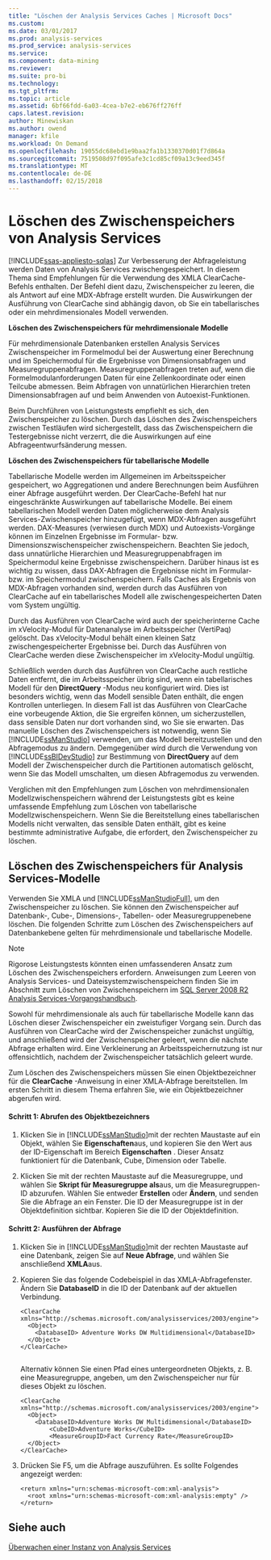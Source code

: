 ```yaml
---
title: "Löschen der Analysis Services Caches | Microsoft Docs"
ms.custom: 
ms.date: 03/01/2017
ms.prod: analysis-services
ms.prod_service: analysis-services
ms.service: 
ms.component: data-mining
ms.reviewer: 
ms.suite: pro-bi
ms.technology: 
ms.tgt_pltfrm: 
ms.topic: article
ms.assetid: 6bf66fdd-6a03-4cea-b7e2-eb676ff276ff
caps.latest.revision: 
author: Minewiskan
ms.author: owend
manager: kfile
ms.workload: On Demand
ms.openlocfilehash: 19055dc68ebd1e9baa2fa1b1330370d01f7d864a
ms.sourcegitcommit: 7519508d97f095afe3c1cd85cf09a13c9eed345f
ms.translationtype: MT
ms.contentlocale: de-DE
ms.lasthandoff: 02/15/2018
---
```

# <a name="clear-the-analysis-services-caches"></a>Löschen des Zwischenspeichers von Analysis Services
[!INCLUDE[ssas-appliesto-sqlas](../../includes/ssas-appliesto-sqlas.md)]
Zur Verbesserung der Abfrageleistung werden Daten von Analysis Services zwischengespeichert. In diesem Thema sind Empfehlungen für die Verwendung des XMLA ClearCache-Befehls enthalten. Der Befehl dient dazu, Zwischenspeicher zu leeren, die als Antwort auf eine MDX-Abfrage erstellt wurden. Die Auswirkungen der Ausführung von ClearCache sind abhängig davon, ob Sie ein tabellarisches oder ein mehrdimensionales Modell verwenden.  
  
 **Löschen des Zwischenspeichers für mehrdimensionale Modelle**  
  
 Für mehrdimensionale Datenbanken erstellen Analysis Services Zwischenspeicher im Formelmodul bei der Auswertung einer Berechnung und im Speichermodul für die Ergebnisse von Dimensionsabfragen und Measuregruppenabfragen. Measuregruppenabfragen treten auf, wenn die Formelmodulanforderungen Daten für eine Zellenkoordinate oder einen Teilcube abmessen. Beim Abfragen von unnatürlichen Hierarchien treten Dimensionsabfragen auf und beim Anwenden von Autoexist-Funktionen.  
  
 Beim Durchführen von Leistungstests empfiehlt es sich, den Zwischenspeicher zu löschen. Durch das Löschen des Zwischenspeichers zwischen Testläufen wird sichergestellt, dass das Zwischenspeichern die Testergebnisse nicht verzerrt, die die Auswirkungen auf eine Abfrageentwurfsänderung messen.  
  
 **Löschen des Zwischenspeichers für tabellarische Modelle**  
  
 Tabellarische Modelle werden im Allgemeinen im Arbeitsspeicher gespeichert, wo Aggregationen und andere Berechnungen beim Ausführen einer Abfrage ausgeführt werden. Der ClearCache-Befehl hat nur eingeschränkte Auswirkungen auf tabellarische Modelle. Bei einem tabellarischen Modell werden Daten möglicherweise dem Analysis Services-Zwischenspeicher hinzugefügt, wenn MDX-Abfragen ausgeführt werden. DAX-Measures (verwiesen durch MDX) und Autoexists-Vorgänge können im Einzelnen Ergebnisse im Formular- bzw. Dimensionszwischenspeicher zwischenspeichern. Beachten Sie jedoch, dass unnatürliche Hierarchien und Measuregruppenabfragen im Speichermodul keine Ergebnisse zwischenspeichern. Darüber hinaus ist es wichtig zu wissen, dass DAX-Abfragen die Ergebnisse nicht im Formular- bzw. im Speichermodul zwischenspeichern. Falls Caches als Ergebnis von MDX-Abfragen vorhanden sind, werden durch das Ausführen von ClearCache auf ein tabellarisches Modell alle zwischengespeicherten Daten vom System ungültig.  
  
 Durch das Ausführen von ClearCache wird auch der speicherinterne Cache im xVelocity-Modul für Datenanalyse im Arbeitsspeicher (VertiPaq) gelöscht. Das xVelocity-Modul behält einen kleinen Satz zwischengespeicherter Ergebnisse bei. Durch das Ausführen von ClearCache werden diese Zwischenspeicher im xVelocity-Modul ungültig.  
  
 Schließlich werden durch das Ausführen von ClearCache auch restliche Daten entfernt, die im Arbeitsspeicher übrig sind, wenn ein tabellarisches Modell für den **DirectQuery** -Modus neu konfiguriert wird. Dies ist besonders wichtig, wenn das Modell sensible Daten enthält, die engen Kontrollen unterliegen. In diesem Fall ist das Ausführen von ClearCache eine vorbeugende Aktion, die Sie ergreifen können, um sicherzustellen, dass sensible Daten nur dort vorhanden sind, wo Sie sie erwarten. Das manuelle Löschen des Zwischenspeichers ist notwendig, wenn Sie [!INCLUDE[ssManStudio](../../includes/ssmanstudio-md.md)] verwenden, um das Modell bereitzustellen und den Abfragemodus zu ändern. Demgegenüber wird durch die Verwendung von [!INCLUDE[ssBIDevStudio](../../includes/ssbidevstudio-md.md)] zur Bestimmung von **DirectQuery** auf dem Modell der Zwischenspeicher durch die Partitionen automatisch gelöscht, wenn Sie das Modell umschalten, um diesen Abfragemodus zu verwenden.  
  
 Verglichen mit den Empfehlungen zum Löschen von mehrdimensionalen Modellzwischenspeichern während der Leistungstests gibt es keine umfassende Empfehlung zum Löschen von tabellarische Modellzwischenspeichern. Wenn Sie die Bereitstellung eines tabellarischen Modells nicht verwalten, das sensible Daten enthält, gibt es keine bestimmte administrative Aufgabe, die erfordert, den Zwischenspeicher zu löschen.  
  
## <a name="clear-the-cache-for-analysis-services-models"></a>Löschen des Zwischenspeichers für Analysis Services-Modelle  
 Verwenden Sie XMLA und [!INCLUDE[ssManStudioFull](../../includes/ssmanstudiofull-md.md)], um den Zwischenspeicher zu löschen. Sie können den Zwischenspeicher auf Datenbank-, Cube-, Dimensions-, Tabellen- oder Measuregruppenebene löschen. Die folgenden Schritte zum Löschen des Zwischenspeichers auf Datenbankebene gelten für mehrdimensionale und tabellarische Modelle.  
  
> [!NOTE]  
>  Rigorose Leistungstests könnten einen umfassenderen Ansatz zum Löschen des Zwischenspeichers erfordern. Anweisungen zum Leeren von Analysis Services- und Dateisystemzwischenspeichern finden Sie im Abschnitt zum Löschen von Zwischenspeichern im [SQL Server 2008 R2 Analysis Services-Vorgangshandbuch](http://go.microsoft.com/fwlink/?linkID=http://go.microsoft.com/fwlink/?LinkID=225539).  
  
 Sowohl für mehrdimensionale als auch für tabellarische Modelle kann das Löschen dieser Zwischenspeicher ein zweistufiger Vorgang sein. Durch das Ausführen von ClearCache wird der Zwischenspeicher zunächst ungültig, und anschließend wird der Zwischenspeicher geleert, wenn die nächste Abfrage erhalten wird. Eine Verkleinerung an Arbeitsspeichernutzung ist nur offensichtlich, nachdem der Zwischenspeicher tatsächlich geleert wurde.  
  
 Zum Löschen des Zwischenspeichers müssen Sie einen Objektbezeichner für die **ClearCache** -Anweisung in einer XMLA-Abfrage bereitstellen. Im ersten Schritt in diesem Thema erfahren Sie, wie ein Objektbezeichner abgerufen wird.  
  
#### <a name="step-1-get-the-object-identifier"></a>Schritt 1: Abrufen des Objektbezeichners  
  
1.  Klicken Sie in [!INCLUDE[ssManStudio](../../includes/ssmanstudio-md.md)]mit der rechten Maustaste auf ein Objekt, wählen Sie **Eigenschaften**aus, und kopieren Sie den Wert aus der ID-Eigenschaft im Bereich **Eigenschaften** . Dieser Ansatz funktioniert für die Datenbank, Cube, Dimension oder Tabelle.  
  
2.  Klicken Sie mit der rechten Maustaste auf die Measuregruppe, und wählen Sie **Skript für Measuregruppe als**aus, um die Measuregruppen-ID abzurufen. Wählen Sie entweder **Erstellen** oder **Ändern**, und senden Sie die Abfrage an ein Fenster. Die ID der Measuregruppe ist in der Objektdefinition sichtbar. Kopieren Sie die ID der Objektdefinition.  
  
#### <a name="step-2-run-the-query"></a>Schritt 2: Ausführen der Abfrage  
  
1.  Klicken Sie in [!INCLUDE[ssManStudio](../../includes/ssmanstudio-md.md)]mit der rechten Maustaste auf eine Datenbank, zeigen Sie auf **Neue Abfrage**, und wählen Sie anschließend **XMLA**aus.  
  
2.  Kopieren Sie das folgende Codebeispiel in das XMLA-Abfragefenster. Ändern Sie **DatabaseID** in die ID der Datenbank auf der aktuellen Verbindung.  
  
    ```  
    <ClearCache xmlns="http://schemas.microsoft.com/analysisservices/2003/engine">  
      <Object>  
        <DatabaseID> Adventure Works DW Multidimensional</DatabaseID>  
      </Object>  
    </ClearCache>  
  
    ```  
  
     Alternativ können Sie einen Pfad eines untergeordneten Objekts, z. B. eine Measuregruppe, angeben, um den Zwischenspeicher nur für dieses Objekt zu löschen.  
  
    ```  
    <ClearCache xmlns="http://schemas.microsoft.com/analysisservices/2003/engine">  
      <Object>  
        <DatabaseID>Adventure Works DW Multidimensional</DatabaseID>  
            <CubeID>Adventure Works</CubeID>  
            <MeasureGroupID>Fact Currency Rate</MeasureGroupID>  
      </Object>  
    </ClearCache>  
    ```  
  
3.  Drücken Sie F5, um die Abfrage auszuführen. Es sollte Folgendes angezeigt werden:  
  
    ```  
    <return xmlns="urn:schemas-microsoft-com:xml-analysis">  
      <root xmlns="urn:schemas-microsoft-com:xml-analysis:empty" />  
    </return>  
    ```  
  
## <a name="see-also"></a>Siehe auch  
 [Überwachen einer Instanz von Analysis Services](../../analysis-services/instances/monitor-an-analysis-services-instance.md)  
  
  
